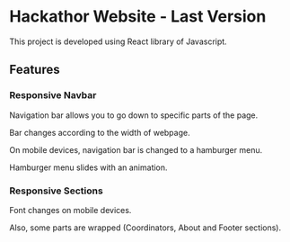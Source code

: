 # Hackathor Website - Last Version

This project is developed using React library of Javascript.

## Features

### Responsive Navbar

Navigation bar allows you to go down to specific parts of the page.

Bar changes according to the width of webpage.

On mobile devices, navigation bar is changed to a hamburger menu.

Hamburger menu slides with an animation.

### Responsive Sections

Font changes on mobile devices.

Also, some parts are wrapped (Coordinators, About and Footer sections).
